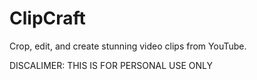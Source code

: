 # ClipCraft
Crop, edit, and create stunning video clips from YouTube.


DISCALIMER:
THIS IS FOR PERSONAL USE ONLY